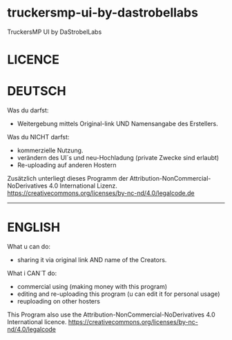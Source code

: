 # truckersmp-ui-by-dastrobellabs
TruckersMP UI by DaStrobelLabs



# LICENCE

# DEUTSCH

Was du darfst:
- Weitergebung mittels Original-link UND Namensangabe des Erstellers.

Was du NICHT darfst:
- kommerzielle Nutzung.
- verändern des UI´s und neu-Hochladung (private Zwecke sind erlaubt)
- Re-uploading auf anderen Hostern

Zusätzlich unterliegt dieses Programm der Attribution-NonCommercial-NoDerivatives 4.0 International Lizenz.
https://creativecommons.org/licenses/by-nc-nd/4.0/legalcode.de

____________________________________________________________________________


# ENGLISH


What u can do:
- sharing it via original link AND  name of the Creators.

What i CAN´T do:
- commercial using (making money with this program)
- editing and re-uploading this program (u can edit it for personal usage)
- reuploading on other hosters


This Program also use the Attribution-NonCommercial-NoDerivatives 4.0 International licence.
https://creativecommons.org/licenses/by-nc-nd/4.0/legalcode
